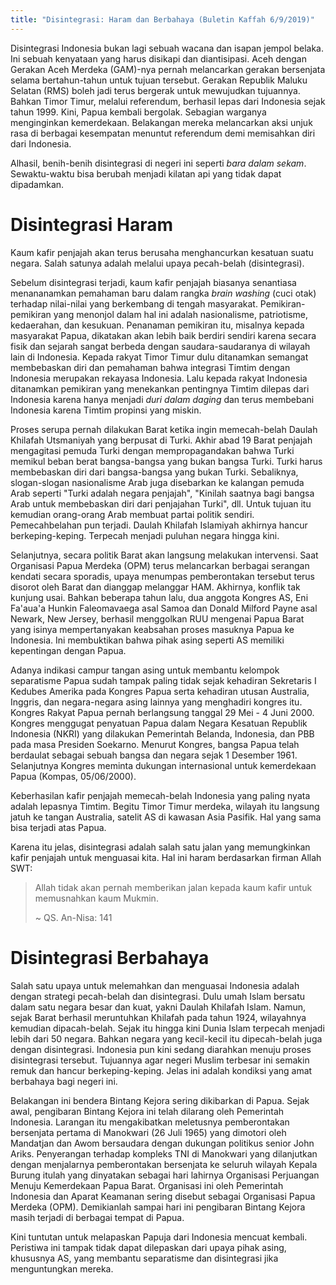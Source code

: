 ```yaml
---
title: "Disintegrasi: Haram dan Berbahaya (Buletin Kaffah 6/9/2019)"
---
```


Disintegrasi Indonesia bukan lagi sebuah wacana dan isapan jempol belaka. Ini sebuah kenyataan yang harus disikapi dan diantisipasi. Aceh dengan Gerakan Aceh Merdeka (GAM)-nya pernah melancarkan gerakan bersenjata selama bertahun-tahun untuk tujuan tersebut. Gerakan Republik Maluku Selatan (RMS) boleh jadi terus bergerak untuk mewujudkan tujuannya. Bahkan Timor Timur, melalui referendum, berhasil lepas dari Indonesia sejak tahun 1999. Kini, Papua kembali bergolak. Sebagian warganya menginginkan kemerdekaan. Belakangan mereka melancarkan aksi unjuk rasa di berbagai kesempatan menuntut referendum demi memisahkan diri dari Indonesia.

Alhasil, benih-benih disintegrasi di negeri ini seperti _bara dalam sekam_. Sewaktu-waktu bisa berubah menjadi kilatan api yang tidak dapat dipadamkan.

# Disintegrasi Haram

Kaum kafir penjajah akan terus berusaha menghancurkan kesatuan suatu negara. Salah satunya adalah melalui upaya pecah-belah (disintegrasi).

Sebelum disintegrasi terjadi, kaum kafir penjajah biasanya senantiasa menananamkan pemahaman baru dalam rangka _brain washing_ (cuci otak) terhadap nilai-nilai yang berkembang di tengah masyarakat. Pemikiran-pemikiran yang menonjol dalam hal ini adalah nasionalisme, patriotisme, kedaerahan, dan kesukuan. Penanaman pemikiran itu, misalnya kepada masyarakat Papua, dikatakan akan lebih baik berdiri sendiri karena secara fisik dan sejarah sangat berbeda dengan saudara-saudaranya di wilayah lain di Indonesia. Kepada rakyat Timor Timur dulu ditanamkan semangat membebaskan diri dan pemahaman bahwa integrasi Timtim dengan Indonesia merupakan rekayasa Indonesia. Lalu kepada rakyat Indonesia ditanamkan pemikiran yang menekankan pentingnya Timtim dilepas dari Indonesia karena hanya menjadi _duri dalam daging_ dan terus membebani Indonesia karena Timtim propinsi yang miskin.

Proses serupa pernah dilakukan Barat ketika ingin memecah-belah Daulah Khilafah Utsmaniyah yang berpusat di Turki. Akhir abad 19 Barat penjajah mengagitasi pemuda Turki dengan mempropagandakan bahwa Turki memikul beban berat bangsa-bangsa yang bukan bangsa Turki. Turki harus membebaskan diri dari bangsa-bangsa yang bukan Turki. Sebaliknya, slogan-slogan nasionalisme Arab juga disebarkan ke kalangan pemuda Arab seperti "Turki adalah negara penjajah", "Kinilah saatnya bagi bangsa Arab untuk membebaskan diri dari penjajahan Turki", dll. Untuk tujuan itu kemudian orang-orang Arab membuat partai politik sendiri. Pemecahbelahan pun terjadi. Daulah Khilafah Islamiyah akhirnya hancur berkeping-keping. Terpecah menjadi puluhan negara hingga kini.

Selanjutnya, secara politik Barat akan langsung melakukan intervensi. Saat Organisasi Papua Merdeka (OPM) terus melancarkan berbagai serangan kendati secara sporadis, upaya menumpas pemberontakan tersebut terus disorot oleh Barat dan dianggap melanggar HAM. Akhirnya, konflik tak kunjung usai. Bahkan beberapa tahun lalu, dua anggota Kongres AS, Eni Fa'aua'a Hunkin Faleomavaega asal Samoa dan Donald Milford Payne asal Newark, New Jersey, berhasil menggolkan RUU mengenai Papua Barat yang isinya mempertanyakan keabsahan proses masuknya Papua ke Indonesia. Ini membuktikan bahwa pihak asing seperti AS memiliki kepentingan dengan Papua.

Adanya indikasi campur tangan asing untuk membantu kelompok separatisme Papua sudah tampak paling tidak sejak kehadiran Sekretaris I Kedubes Amerika pada Kongres Papua serta kehadiran utusan Australia, Inggris, dan negara-negara asing lainnya yang menghadiri kongres itu. Kongres Rakyat Papua pernah berlangsung tanggal 29 Mei - 4 Juni 2000. Kongres menggugat penyatuan Papua dalam Negara Kesatuan Republik Indonesia (NKRI) yang dilakukan Pemerintah Belanda, Indonesia, dan PBB pada masa Presiden Soekarno. Menurut Kongres, bangsa Papua telah berdaulat sebagai sebuah bangsa dan negara sejak 1 Desember 1961. Selanjutnya Kongres meminta dukungan internasional untuk kemerdekaan Papua (Kompas, 05/06/2000).

Keberhasilan kafir penjajah memecah-belah Indonesia yang paling nyata adalah lepasnya Timtim. Begitu Timor Timur merdeka, wilayah itu langsung jatuh ke tangan Australia, satelit AS di kawasan Asia Pasifik. Hal yang sama bisa terjadi atas Papua. 

Karena itu jelas, disintegrasi adalah salah satu jalan yang memungkinkan kafir penjajah untuk menguasai kita. Hal ini haram berdasarkan firman Allah SWT:

> Allah tidak akan pernah memberikan jalan kepada kaum kafir untuk memusnahkan kaum Mukmin.
>
> ~ QS. An-Nisa: 141

# Disintegrasi Berbahaya

Salah satu upaya untuk melemahkan dan menguasai Indonesia adalah dengan strategi pecah-belah dan disintegrasi. Dulu umah Islam bersatu dalam satu negara besar dan kuat, yakni Daulah Khilafah Islam. Namun, sejak Barat berhasil meruntuhkan Khilafah pada tahun 1924, wilayahnya kemudian dipacah-belah. Sejak itu hingga kini Dunia Islam terpecah menjadi lebih dari 50 negara. Bahkan negara yang kecil-kecil itu dipecah-belah juga dengan disintegrasi. Indonesia pun kini sedang diarahkan menuju proses disintegrasi tersebut. Tujuannya agar negeri Muslim terbesar ini semakin remuk dan hancur berkeping-keping. Jelas ini adalah kondiksi yang amat berbahaya bagi negeri ini.

Belakangan ini bendera Bintang Kejora sering dikibarkan di Papua. Sejak awal, pengibaran Bintang Kejora ini telah dilarang oleh Pemerintah Indonesia. Larangan itu mengakibatkan meletusnya pemberontakan bersenjata pertama di Manokwari (26 Juli 1965) yang dimotori oleh Mandatjan dan Awom bersaudara dengan dukungan politikus senior John Ariks. Penyerangan terhadap kompleks TNI di Manokwari yang dilanjutkan dengan menjalarnya pemberontakan bersenjata ke seluruh wilayah Kepala Burung itulah yang dinyatakan sebagai hari lahirnya Organisasi Perjuangan Menuju Kemerdekaan Papua Barat. Organisasi ini oleh Pemerintah Indonesia dan Aparat Keamanan sering disebut sebagai Organisasi Papua Merdeka (OPM). Demikianlah sampai hari ini pengibaran Bintang Kejora masih terjadi di berbagai tempat di Papua.

Kini tuntutan untuk melapaskan Papuja dari Indonesia mencuat kembali. Peristiwa ini tampak tidak dapat dilepaskan dari upaya pihak asing, khususnya AS, yang membantu separatisme dan disintegrasi jika menguntungkan mereka.
